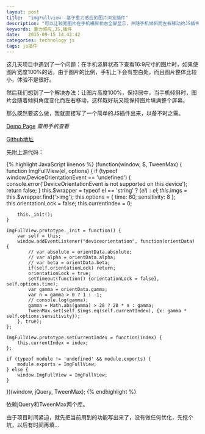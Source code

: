 ```yaml
---
layout: post
title:  "imgFullview--基于重力感应的图片浏览插件"
description: "可以让较宽图片在手机横屏状态全屏显示，并随手机倾斜而左右移动的JS插件"
keywords: 重力感应,JS,插件
date:   2015-09-15 14:42:42
categories: technology js
tags: js插件
---
```


这几天项目中遇到了一个问题：在手机竖屏状态下查看16:9尺寸的图片时，如果使图片宽度100%的话，由于图片的比例，手机上下会有空白处，而且图片整体比较小，体验不是很好。

然后我们想到了一个解决办法：让图片高度100%，保持居中，当手机倾斜时，图片会随着倾斜角度变化而左右移动，这样既好玩又能保持图片填满整个屏幕。

那么既然要这么做，我就直接写了一个简单的JS插件出来，以备不时之需。

[Demo Page](/demo/2015-09-15-imgFullview/) *需用手机查看*

[Github地址](https://github.com/BowenZ/imgFullView)

先附上源代码：

{% highlight JavaScript linenos %}
(function(window, $, TweenMax) {
    function ImgFullView(el, options) {
    	if (typeof window.DeviceOrientationEvent == 'undefined') {
    		console.error('DeviceOrientationEvent is not supported on this device');
    		return false;
    	}
        this.$wrapper = typeof el == 'string' ? $(el) : el;
        this.$imgs = this.$wrapper.find('>img');
        this.options = {
        	time: 60,
        	sensitivity: 8
        };
        this.orientationLock = false;
        this.currentIndex = 0;

        this._init();
    }

    ImgFullView.prototype._init = function() {
    	var self = this;
    	window.addEventListener("deviceorientation", function(orientData) {
            // var absolute = orientData.absolute;
            // var alpha = orientData.alpha;
            // var beta = orientData.beta;
            if(self.orientationLock) return;
            orientationLock = true;
            setTimeout(function() {orientationLock = false}, self.options.time);
            var gamma = orientData.gamma;
            var n = gamma > 0 ? 1 : -1;
            // console.log(gamma);
            gamma = Math.abs(gamma) > 28 ? 28 * n : gamma;
            TweenMax.set(self.$imgs.eq(self.currentIndex), {x: gamma * self.options.sensitivity});
        }, true);
    };

    ImgFullView.prototype.setCurrentIndex = function(index) {
    	this.currentIndex = index;
    };

    if (typeof module != 'undefined' && module.exports) {
        module.exports = ImgFullView;
    } else {
        window.ImgFullView = ImgFullView;
    }
})(window, jQuery, TweenMax);
{% endhighlight %}

依赖jQuery和TweenMax两个库。

由于项目时间紧迫，就先把当前用到的功能写出来了，没有做任何优化，先挖个坑，以后有时间再填...